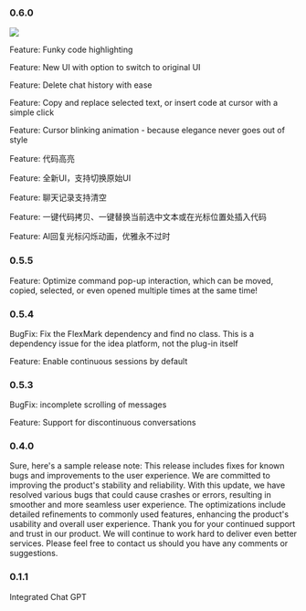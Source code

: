 <h3>0.6.0</h3>
<img src="https://objectstorage.ap-tokyo-1.oraclecloud.com/n/nrkaz8upkcho/b/bucket-img-public/o/gptplugincodeHighlighting.png">

<p>Feature: Funky code highlighting</p>
<p>Feature: New UI with option to switch to original UI</p>
<p>Feature: Delete chat history with ease</p>
<p>Feature: Copy and replace selected text, or insert code at cursor with a simple click</p>
<p>Feature: Cursor blinking animation - because elegance never goes out of style</p>

<p>Feature: 代码高亮</p>
<p>Feature: 全新UI，支持切换原始UI</p>
<p>Feature: 聊天记录支持清空</p>
<p>Feature: 一键代码拷贝、一键替换当前选中文本或在光标位置处插入代码</p>
<p>Feature: AI回复光标闪烁动画，优雅永不过时</p>

<h3>0.5.5</h3>
<p>Feature: Optimize command pop-up interaction, which can be moved, copied, selected, or even opened multiple times at the same time!</p>

<h3>0.5.4</h3>
<p>BugFix: Fix the FlexMark dependency and find no class. This is a dependency issue for the idea platform, not the plug-in itself</p>
<p>Feature: Enable continuous sessions by default</p>


<h3>0.5.3</h3>
<p>BugFix: incomplete scrolling of messages</p>
<p>Feature: Support for discontinuous conversations</p>

<h3>0.4.0</h3>
<p>Sure, here's a sample release note:
This release includes fixes for known bugs and improvements to the user experience.
We are committed to improving the product's stability and reliability. With this update, we have resolved various bugs that could cause crashes or errors, resulting in smoother and more seamless user experience. The optimizations include detailed refinements to commonly used features, enhancing the product's usability and overall user experience.
Thank you for your continued support and trust in our product. We will continue to work hard to deliver even better services. Please feel free to contact us should you have any comments or suggestions.</p>

<h3>0.1.1</h3>
<p>Integrated Chat GPT</p>





